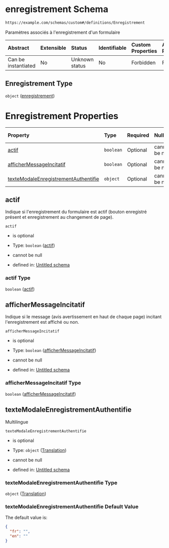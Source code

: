 # enregistrement Schema

```txt
https://example.com/schemas/custom#/definitions/Enregistrement
```

Paramètres associés à l'enregistrement d'un formulaire

| Abstract            | Extensible | Status         | Identifiable | Custom Properties | Additional Properties | Access Restrictions | Defined In                                                                   |
| :------------------ | :--------- | :------------- | :----------- | :---------------- | :-------------------- | :------------------ | :--------------------------------------------------------------------------- |
| Can be instantiated | No         | Unknown status | No           | Forbidden         | Forbidden             | none                | [FRW.form.schema.json\*](../out/FRW.form.schema.json "open original schema") |

## Enregistrement Type

`object` ([enregistrement](frw-definitions-enregistrement.md))

# Enregistrement Properties

| Property                                                                      | Type      | Required | Nullable       | Defined by                                                                                                                                                                                    |
| :---------------------------------------------------------------------------- | :-------- | :------- | :------------- | :-------------------------------------------------------------------------------------------------------------------------------------------------------------------------------------------- |
| [actif](#actif)                                                               | `boolean` | Optional | cannot be null | [Untitled schema](frw-definitions-enregistrement-properties-actif.md "https://example.com/schemas/custom#/definitions/Enregistrement/properties/actif")                                       |
| [afficherMessageIncitatif](#affichermessageincitatif)                         | `boolean` | Optional | cannot be null | [Untitled schema](frw-definitions-enregistrement-properties-affichermessageincitatif.md "https://example.com/schemas/custom#/definitions/Enregistrement/properties/afficherMessageIncitatif") |
| [texteModaleEnregistrementAuthentifie](#textemodaleenregistrementauthentifie) | `object`  | Optional | cannot be null | [Untitled schema](frw-definitions-translation.md "https://example.com/schemas/custom#/definitions/Enregistrement/properties/texteModaleEnregistrementAuthentifie")                            |

## actif

Indique si l'enregistrement du formulaire est actif (bouton enregistré présent et enregistrement au changement de page).

`actif`

*   is optional

*   Type: `boolean` ([actif](frw-definitions-enregistrement-properties-actif.md))

*   cannot be null

*   defined in: [Untitled schema](frw-definitions-enregistrement-properties-actif.md "https://example.com/schemas/custom#/definitions/Enregistrement/properties/actif")

### actif Type

`boolean` ([actif](frw-definitions-enregistrement-properties-actif.md))

## afficherMessageIncitatif

Indique si le message (avis avertissement en haut de chaque page) incitant l'enregistrement est affiché ou non.

`afficherMessageIncitatif`

*   is optional

*   Type: `boolean` ([afficherMessageIncitatif](frw-definitions-enregistrement-properties-affichermessageincitatif.md))

*   cannot be null

*   defined in: [Untitled schema](frw-definitions-enregistrement-properties-affichermessageincitatif.md "https://example.com/schemas/custom#/definitions/Enregistrement/properties/afficherMessageIncitatif")

### afficherMessageIncitatif Type

`boolean` ([afficherMessageIncitatif](frw-definitions-enregistrement-properties-affichermessageincitatif.md))

## texteModaleEnregistrementAuthentifie

Multilingue

`texteModaleEnregistrementAuthentifie`

*   is optional

*   Type: `object` ([Translation](frw-definitions-translation.md))

*   cannot be null

*   defined in: [Untitled schema](frw-definitions-translation.md "https://example.com/schemas/custom#/definitions/Enregistrement/properties/texteModaleEnregistrementAuthentifie")

### texteModaleEnregistrementAuthentifie Type

`object` ([Translation](frw-definitions-translation.md))

### texteModaleEnregistrementAuthentifie Default Value

The default value is:

```json
{
  "fr": "",
  "en": ""
}
```
